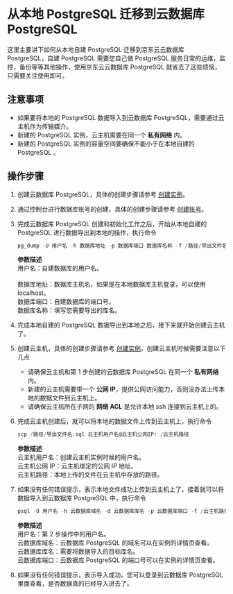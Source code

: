 # 从本地 PostgreSQL 迁移到云数据库 PostgreSQL
这里主要讲下如何从本地自建 PostgreSQL 迁移到京东云云数据库 PostgreSQL，自建 PostgreSQL 需要您自己做 PostgreSQL 服务日常的运维，监控，备份等等其他操作，使用京东云云数据库 PostgreSQL 就省去了这些烦恼，只需要关注使用即可。

## 注意事项
* 如果要将本地的 PostgreSQL 数据导入到云数据库 PostgreSQL，需要通过云主机作为传输媒介。
* 新建的 PostgreSQL 实例，云主机需要在同一个 **私有网络** 内。
* 新建的 PostgreSQL 实例的容量空间要确保不能小于在本地自建的 PostgreSQL 。

## 操作步骤
1. 创建云数据库 PostgreSQL，具体的创建步骤请参考 [创建实例](../../../Operation-Guide/Instance/Create-Instance.md)。
2. 通过控制台进行数据库账号的创建，具体的创建步骤请参考 [创建账号](../../../Operation-Guide/Account/Create-Account/PostgreSQL-Create-Account.md)。
3. 完成云数据库 PostgreSQL 创建和初始化工作之后，开始从本地自建的 PostgreSQL 进行数据导出到本地的操作，执行命令
    ```SQL
    pg_dump -U 用户名 -h 数据库地址 -p 数据库端口 数据库名称 -f /路径/导出文件名.sql
    ```

    **参数描述**<br> 
    用户名：自建数据库的用户名。<br>   
    数据库地址：数据库主机名，如果是在本地数据库主机登录，可以使用localhost。<br>
    数据库端口：自建数据库的端口号。<br> 
    数据库名称：填写您需要导出的库名。<br> 

4. 完成本地自建的 PostgreSQL 数据导出到本地之后，接下来就开始创建云主机了。
5. 创建云主机，具体的创建步骤请参考 [创建实例](https://docs.jdcloud.com/virtual-machines/create-instance)，创建云主机时候需要注意以下几点
    * 请确保云主机和第 1 步创建的云数据库 PostgreSQL 在同一个 **私有网络** 内。
    * 新建的云主机需要带一个 **公网 IP**，提供公网访问能力，否则没办法上传本地的数据文件到云主机上。
    * 请确保云主机所在子网的 **网络 ACL** 是允许本地 ssh 连接到云主机上的。

6. 完成云主机创建后，就可以将本地的数据文件上传到云主机上，执行命令

    ```SQL
    scp /路径/导出文件名.sql 云主机用户名@云主机公网IP: /云主机路径
    ```
    **参数描述**  
    云主机用户名：创建云主机实例时候的用户名。  
    云主机公网 IP：云主机绑定的公网 IP 地址。  
    云主机路径：本地上传的文件在云主机中存放的路径。  

7. 如果没有任何错误提示，表示本地文件成功上传到云主机上了，接着就可以将数据导入到云数据库 PostgreSQL 中，执行命令

    ```SQL
    psql -U 用户名 -h 云数据库域名 -d 云数据库库名 -p 云数据库端口 -f /云主机路径/导出文件名.sql
    ```
    **参数描述**  
    用户名：第 2 步操作中的用户名。  
    云数据库域名：云数据库 PostgreSQL 的域名可以在实例的详情页查看。  
    云数据库库名：需要将数据导入的目标库名。  
    云数据库端口：云数据库 PostgreSQL 的端口号可以在实例的详情页查看。  
    
8. 如果没有任何错误提示，表示导入成功。您可以登录到云数据库 PostgreSQL 里面查看，是否数据真的已经导入进去了。
